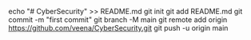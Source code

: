 echo "# CyberSecurity" >> README.md
git init
git add README.md
git commit -m "first commit"
git branch -M main
git remote add origin https://github.com/veena/CyberSecurity.git
git push -u origin main 
